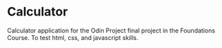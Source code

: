 # Calculator
Calculator application for the Odin Project final project in the Foundations Course. To test html, css, and javascript skills.
